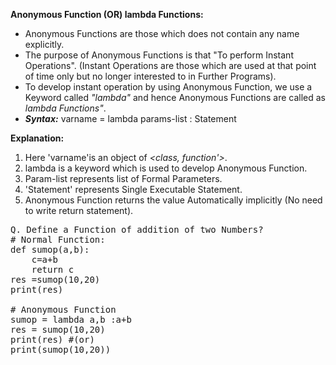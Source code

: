 **Anonymous Function (OR) lambda Functions:**
- Anonymous Functions are those which does not contain any name explicitly.
- The purpose of Anonymous Functions is that "To perform Instant Operations". (Instant Operations are those which are used at that point of time only but no longer interested to in Further Programs).
- To develop instant operation by using Anonymous Function, we use a Keyword called _"lambda"_ and hence Anonymous Functions are called as _lambda Functions"_.
- ***Syntax:*** varname = lambda params-list : Statement

**Explanation:**
1. Here 'varname'is an object of _<class, function'>_.
2. lambda is a keyword which is used to develop Anonymous Function.
3. Param-list represents list of Formal Parameters.
4. 'Statement' represents Single Executable Statement.
5. Anonymous Function returns the value Automatically implicitly (No need to write return statement).

<pre>
Q. Define a Function of addition of two Numbers?
# Normal Function:
def sumop(a,b):
    c=a+b
    return c
res =sumop(10,20)
print(res)

# Anonymous Function
sumop = lambda a,b :a+b
res = sumop(10,20)
print(res) #(or)
print(sumop(10,20))</pre>
